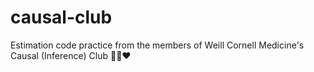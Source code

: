 # causal-club
Estimation code practice from the members of Weill Cornell Medicine's Causal (Inference) Club :yellow_heart::orange_book::heart:
 
